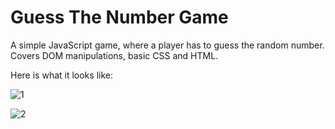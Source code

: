 # Guess The Number Game
A simple JavaScript game, where a player has to guess the random number. Covers DOM manipulations, basic CSS and HTML.

Here is what it looks like:


![1](https://user-images.githubusercontent.com/76755039/160258346-98a7b08b-69ba-4f0b-be29-d54b6a69497d.PNG)


![2](https://user-images.githubusercontent.com/76755039/160258348-0fe791ae-df69-4e8d-b1a4-de438f3c193b.PNG)



